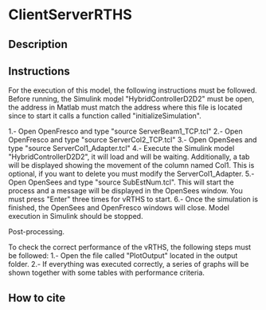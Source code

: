 # ClientServerRTHS

## Description

## Instructions

For the execution of this model, the following instructions must be followed.
Before running, the Simulink model "HybridControllerD2D2" must be open, the address in Matlab must match the address where this file is located since to start it calls a function called "initializeSimulation".

1.- Open OpenFresco and type "source ServerBeam1_TCP.tcl"
2.- Open OpenFresco and type "source ServerCol2_TCP.tcl"
3.- Open OpenSees and type "source ServerCol1_Adapter.tcl"
4.- Execute the Simulink model "HybridControllerD2D2", it will load and will be waiting. Additionally, a tab will be displayed showing the movement of the column named Col1. This is optional, if you want to delete you must modify the ServerCol1_Adapter.
5.- Open OpenSees and type "source SubEstNum.tcl". This will start the process and a message will be displayed in the OpenSees window. You must press "Enter" three times for vRTHS to start.
6.- Once the simulation is finished, the OpenSees and OpenFresco windows will close. Model execution in Simulink should be stopped.

Post-processing.

To check the correct performance of the vRTHS, the following steps must be followed:
1.- Open the file called "PlotOutput" located in the output folder.
2.- If everything was executed correctly, a series of graphs will be shown together with some tables with performance criteria.

## How to cite
